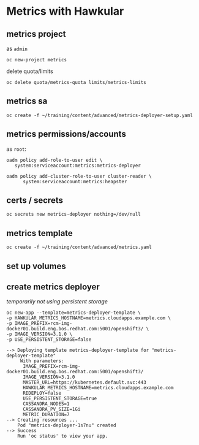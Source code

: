 # Metrics with Hawkular

## metrics project
as `admin`

    oc new-project metrics

delete quota/limits

    oc delete quota/metrics-quota limits/metrics-limits

## metrics sa

    oc create -f ~/training/content/advanced/metrics-deployer-setup.yaml

## metrics permissions/accounts

as `root`:

    oadm policy add-role-to-user edit \
       system:serviceaccount:metrics:metrics-deployer 

    oadm policy add-cluster-role-to-user cluster-reader \
          system:serviceaccount:metrics:heapster

## certs / secrets

    oc secrets new metrics-deployer nothing=/dev/null

## metrics template

    oc create -f ~/training/content/advanced/metrics.yaml

## set up volumes

## create metrics deployer

*temporarily not using persistent storage*

    oc new-app --template=metrics-deployer-template \
    -p HAWKULAR_METRICS_HOSTNAME=metrics.cloudapps.example.com \
    -p IMAGE_PREFIX=rcm-img-docker01.build.eng.bos.redhat.com:5001/openshift3/ \
    -p IMAGE_VERSION=3.1.0 \
    -p USE_PERSISTENT_STORAGE=false

    --> Deploying template metrics-deployer-template for "metrics-deployer-template"
         With parameters:
          IMAGE_PREFIX=rcm-img-docker01.build.eng.bos.redhat.com:5001/openshift3/
          IMAGE_VERSION=3.1.0
          MASTER_URL=https://kubernetes.default.svc:443
          HAWKULAR_METRICS_HOSTNAME=metrics.cloudapps.example.com
          REDEPLOY=false
          USE_PERSISTENT_STORAGE=true
          CASSANDRA_NODES=1
          CASSANDRA_PV_SIZE=1Gi
          METRIC_DURATION=7
    --> Creating resources ...
        Pod "metrics-deployer-1s7nu" created
    --> Success
        Run 'oc status' to view your app.
